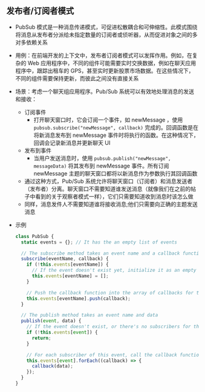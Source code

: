 ## 发布者/订阅者模式

- PubSub 模式是一种消息传递模式，可促进松散耦合和可伸缩性。此模式围绕将消息从发布者分派给未指定数量的订阅者或侦听器，从而促进对象之间的多对多依赖关系

- 用例：在前端开发的上下文中，发布者订阅者模式可以发挥作用。例如，在复杂的 Web 应用程序中，不同的组件可能需要实时交换数据，例如在聊天应用程序中，跟踪出租车的 GPS，甚至实时更新股票市场数据。在这些情况下，不同的组件需要保持更新，而彼此之间没有直接关系
- 场景：考虑一个聊天组应用程序。Pub/Sub 系统可以有效地处理消息的发送和接收：

  - 订阅事件
    - 打开聊天窗口时，它会订阅一个事件，如 newMessage ，使用` pubsub.subscribe("newMessage", callback)` 完成的。回调函数是在将新消息发布到 newMessage 事件时将执行的函数。在这种情况下，回调会记录新消息并更新聊天 UI
  - 发布到事件
    - 当用户发送消息时，使用 `pubsub.publish("newMessage", messageData)` 将其发布到 newMessage 事件。所有订阅 newMessage 主题的聊天窗口都将以新消息作为参数执行其回调函数
  - 通过这种方式，Pub/Sub 系统允许将聊天窗口（订阅者）和消息发送者（发布者）分离。聊天窗口不需要知道谁发送消息（就像我们在之前的帖子中看到的关于观察者模式一样），它们只需要知道收到消息时该怎么做
  - 同样，消息发件人不需要知道谁将接收消息;他们只需要向正确的主题发送消息

- 示例

  ```js
  class PubSub {
    static events = {}; // It has the an empty list of events

    // The subscribe method takes an event name and a callback function
    subscribe(eventName, callback) {
      if (!this.events[eventName]) {
        // If the event doesn't exist yet, initialize it as an empty array
        this.events[eventName] = [];
      }

      // Push the callback function into the array of callbacks for the given event
      this.events[eventName].push(callback);
    }

    // The publish method takes an event name and data
    publish(event, data) {
      // If the event doesn't exist, or there's no subscribers for this event, return
      if (!this.events[event]) {
        return;
      }

      // For each subscriber of this event, call the callback function with the provided data
      this.events[event].forEach((callback) => {
        callback(data);
      });
    }
  }
  ```

